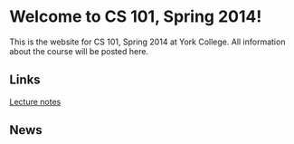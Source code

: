 # Welcome to CS 101, Spring 2014!

This is the website for CS 101, Spring 2014 at York College.
All information about the course will be posted here.

## Links

[Lecture notes](lectures/index.md)

## News
